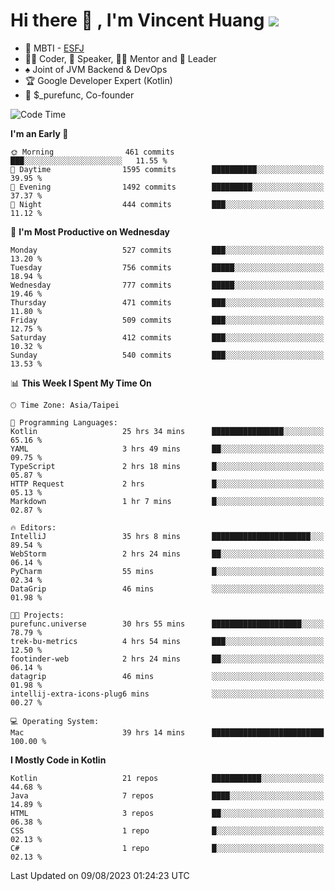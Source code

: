 # Hi there 👋 , I'm Vincent Huang ![](https://komarev.com/ghpvc/?username=Jian-Min-Huang)
- 👀 MBTI - [ESFJ](https://www.16personalities.com/esfj-personality)
- 👨‍💻 Coder, 🎤 Speaker, 👨‍🏫 Mentor and 🚀 Leader
- ♠️ Joint of JVM Backend & DevOps
- 🏆 Google Developer Expert (Kotlin)
- 💼 $_purefunc, Co-founder

<!--START_SECTION:waka-->
![Code Time](http://img.shields.io/badge/Code%20Time-2%2C409%20hrs%2057%20mins-blue)

**I'm an Early 🐤** 

```text
🌞 Morning                461 commits         ███░░░░░░░░░░░░░░░░░░░░░░   11.55 % 
🌆 Daytime                1595 commits        ██████████░░░░░░░░░░░░░░░   39.95 % 
🌃 Evening                1492 commits        █████████░░░░░░░░░░░░░░░░   37.37 % 
🌙 Night                  444 commits         ███░░░░░░░░░░░░░░░░░░░░░░   11.12 % 
```
📅 **I'm Most Productive on Wednesday** 

```text
Monday                   527 commits         ███░░░░░░░░░░░░░░░░░░░░░░   13.20 % 
Tuesday                  756 commits         █████░░░░░░░░░░░░░░░░░░░░   18.94 % 
Wednesday                777 commits         █████░░░░░░░░░░░░░░░░░░░░   19.46 % 
Thursday                 471 commits         ███░░░░░░░░░░░░░░░░░░░░░░   11.80 % 
Friday                   509 commits         ███░░░░░░░░░░░░░░░░░░░░░░   12.75 % 
Saturday                 412 commits         ███░░░░░░░░░░░░░░░░░░░░░░   10.32 % 
Sunday                   540 commits         ███░░░░░░░░░░░░░░░░░░░░░░   13.53 % 
```


📊 **This Week I Spent My Time On** 

```text
🕑︎ Time Zone: Asia/Taipei

💬 Programming Languages: 
Kotlin                   25 hrs 34 mins      ████████████████░░░░░░░░░   65.16 % 
YAML                     3 hrs 49 mins       ██░░░░░░░░░░░░░░░░░░░░░░░   09.75 % 
TypeScript               2 hrs 18 mins       █░░░░░░░░░░░░░░░░░░░░░░░░   05.87 % 
HTTP Request             2 hrs               █░░░░░░░░░░░░░░░░░░░░░░░░   05.13 % 
Markdown                 1 hr 7 mins         █░░░░░░░░░░░░░░░░░░░░░░░░   02.87 % 

🔥 Editors: 
IntelliJ                 35 hrs 8 mins       ██████████████████████░░░   89.54 % 
WebStorm                 2 hrs 24 mins       ██░░░░░░░░░░░░░░░░░░░░░░░   06.14 % 
PyCharm                  55 mins             █░░░░░░░░░░░░░░░░░░░░░░░░   02.34 % 
DataGrip                 46 mins             ░░░░░░░░░░░░░░░░░░░░░░░░░   01.98 % 

🐱‍💻 Projects: 
purefunc.universe        30 hrs 55 mins      ████████████████████░░░░░   78.79 % 
trek-bu-metrics          4 hrs 54 mins       ███░░░░░░░░░░░░░░░░░░░░░░   12.50 % 
footinder-web            2 hrs 24 mins       ██░░░░░░░░░░░░░░░░░░░░░░░   06.14 % 
datagrip                 46 mins             ░░░░░░░░░░░░░░░░░░░░░░░░░   01.98 % 
intellij-extra-icons-plug6 mins              ░░░░░░░░░░░░░░░░░░░░░░░░░   00.27 % 

💻 Operating System: 
Mac                      39 hrs 14 mins      █████████████████████████   100.00 % 
```

**I Mostly Code in Kotlin** 

```text
Kotlin                   21 repos            ███████████░░░░░░░░░░░░░░   44.68 % 
Java                     7 repos             ████░░░░░░░░░░░░░░░░░░░░░   14.89 % 
HTML                     3 repos             ██░░░░░░░░░░░░░░░░░░░░░░░   06.38 % 
CSS                      1 repo              █░░░░░░░░░░░░░░░░░░░░░░░░   02.13 % 
C#                       1 repo              █░░░░░░░░░░░░░░░░░░░░░░░░   02.13 % 
```




 Last Updated on 09/08/2023 01:24:23 UTC
<!--END_SECTION:waka-->
